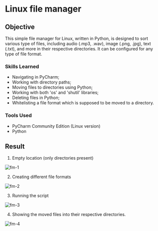 # Linux file manager

## Objective

This simple file manager for Linux, written in Python, is designed to sort various type of files, including audio (.mp3, .wav), image (.png, .jpg), text (.txt), and more in their respective directories. It can be configured for any type of file format.

### Skills Learned

- Navigating in PyCharm;
- Working with directory paths;
- Moving files to directories using Python;
- Working with both 'os' and 'shutil' libraries;
- Deleting files in Python;
- Whitelisting a file format which is supposed to be moved to a directory.

### Tools Used

- PyCharm Community Edition (Linux version)
- Python
  
## Result

1. Empty location (only directories present)
   
![fm-1](https://github.com/user-attachments/assets/9278da15-2a7f-4e22-849e-8a5a37577da3)

2. Creating different file formats

![fm-2](https://github.com/user-attachments/assets/7c37dd51-8763-4fce-9835-f15056afc7a2)

3. Running the script

![fm-3](https://github.com/user-attachments/assets/5bdd81a0-6793-4907-a737-02d73d41930a)

4. Showing the moved files into their respective directories.

![fm-4](https://github.com/user-attachments/assets/a8b54fbb-1627-45bf-9054-af90e9e2853c)

